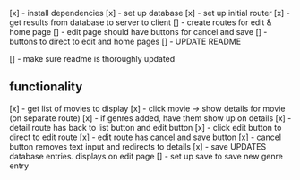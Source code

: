 [x] - install dependencies
[x] - set up database
[x] - set up initial router
[x] - get results from database to server to client
[] - create routes for edit & home page
  [] - edit page should have buttons for cancel and save
  [] - buttons to direct to edit and home pages
[] - UPDATE README

[] - make sure readme is thoroughly updated

## functionality 
[x] - get list of movies to display
[x] - click movie -> show details for movie (on separate route)
[x] - if genres added, have them show up on details
[x] - detail route has back to list button and edit button
[x] - click edit button to direct to edit route
[x] - edit route has cancel and save button
[x] - cancel button removes text input and redirects to details
[x] - save UPDATES database entries. displays on edit page
[] - set up save to save new genre entry


